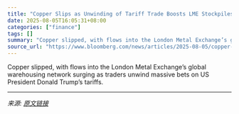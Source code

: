 ```yaml
---
title: "Copper Slips as Unwinding of Tariff Trade Boosts LME Stockpiles"
date: 2025-08-05T16:05:31+08:00
categories: ["finance"]
tags: []
summary: "Copper slipped, with flows into the London Metal Exchange’s global warehousing network surging as traders unwind massive bets on US President Donald Trump’s tariffs."
source_url: "https://www.bloomberg.com/news/articles/2025-08-05/copper-slips-as-unwinding-of-tariff-trade-boosts-lme-stockpiles"
---
```


Copper slipped, with flows into the London Metal Exchange’s global warehousing network surging as traders unwind massive bets on US President Donald Trump’s tariffs.

---

*来源: [原文链接](https://www.bloomberg.com/news/articles/2025-08-05/copper-slips-as-unwinding-of-tariff-trade-boosts-lme-stockpiles)*
